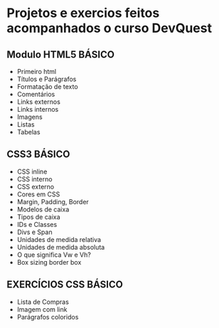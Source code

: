 # Projetos e exercios feitos acompanhados o curso DevQuest

## Modulo HTML5 BÁSICO
- Primeiro html
- Títulos e Parágrafos
- Formatação de texto
- Comentários
- Links externos
- Links internos
- Imagens
- Listas
- Tabelas

## CSS3 BÁSICO
- CSS inline
- CSS interno
- CSS externo
- Cores em CSS
- Margin, Padding, Border
- Modelos de caixa
- Tipos de caixa
- IDs e Classes
- Divs e Span
- Unidades de medida relativa
- Unidades de medida absoluta
- O que significa Vw e Vh?
- Box sizing border box

## EXERCÍCIOS CSS BÁSICO
- Lista de Compras
- Imagem com link
- Parágrafos coloridos
